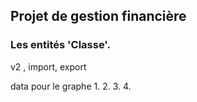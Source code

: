 ## Projet de gestion financière

### Les entités 'Classe'.
v2 , import, export


data pour le graphe
1.
2.
3.
4.

